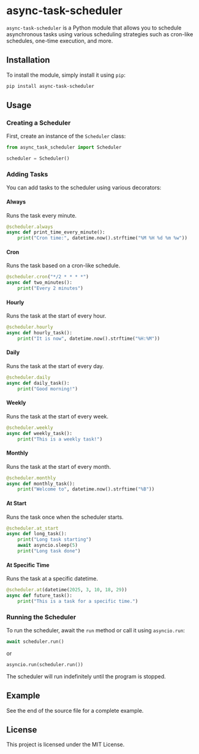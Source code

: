 # async-task-scheduler

`async-task-scheduler` is a Python module that allows you to schedule asynchronous tasks using various scheduling strategies such as cron-like schedules, one-time execution, and more.

## Installation

To install the module, simply install it using `pip`:

```sh
pip install async-task-scheduler
```

## Usage

### Creating a Scheduler

First, create an instance of the `Scheduler` class:

```python
from async_task_scheduler import Scheduler

scheduler = Scheduler()
```

### Adding Tasks

You can add tasks to the scheduler using various decorators:

#### Always

Runs the task every minute.

```python
@scheduler.always
async def print_time_every_minute():
    print("Cron time:", datetime.now().strftime("%M %H %d %m %w"))
```

#### Cron

Runs the task based on a cron-like schedule.

```python
@scheduler.cron("*/2 * * * *")
async def two_minutes():
    print("Every 2 minutes")
```

#### Hourly

Runs the task at the start of every hour.

```python
@scheduler.hourly
async def hourly_task():
    print("It is now", datetime.now().strftime("%H:%M"))
```

#### Daily

Runs the task at the start of every day.

```python
@scheduler.daily
async def daily_task():
    print("Good morning!")
```

#### Weekly

Runs the task at the start of every week.

```python
@scheduler.weekly
async def weekly_task():
    print("This is a weekly task!")
```

#### Monthly

Runs the task at the start of every month.

```python
@scheduler.monthly
async def monthly_task():
    print("Welcome to", datetime.now().strftime("%B"))
```

#### At Start

Runs the task once when the scheduler starts.

```python
@scheduler.at_start
async def long_task():
    print("Long task starting")
    await asyncio.sleep(5)
    print("Long task done")
```

#### At Specific Time

Runs the task at a specific datetime.

```python
@scheduler.at(datetime(2025, 3, 10, 18, 29))
async def future_task():
    print("This is a task for a specific time.")
```

### Running the Scheduler

To run the scheduler, await the `run` method or call it using `asyncio.run`:

```python
await scheduler.run()
```

or

```python
asyncio.run(scheduler.run())
```

The scheduler will run indefinitely until the program is stopped.

## Example

See the end of the source file for a complete example.

## License

This project is licensed under the MIT License.
